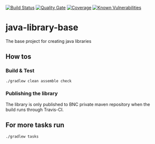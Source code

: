 [![Build Status](https://travis-ci.com/bnc-projects/java-library-base.svg?branch=master)](https://travis-ci.com/bnc-projects/java-library-base)
[![Quality Gate](https://sonarcloud.io/api/project_badges/measure?project=java-library-base&metric=alert_status)](https://sonarcloud.io/api/project_badges/measure?project=java-library-base&metric=alert_status)
[![Coverage](https://sonarcloud.io/api/project_badges/measure?project=java-library-base&metric=coverage)](https://sonarcloud.io/api/project_badges/measure?project=java-library-base&metric=coverage)
[![Known Vulnerabilities](https://sonarcloud.io/api/project_badges/measure?project=java-library-base&metric=vulnerabilities)](https://sonarcloud.io/api/project_badges/measure?project=java-library-base&metric=vulnerabilities)
# java-library-base

The base project for creating java libraries

## How tos

### Build & Test
```bash
./gradlew clean assemble check
```

### Publishing the library
The library is only published to BNC private maven repository when the build runs through Travis-CI.

## For more tasks run
```bash
./gradlew tasks
```
